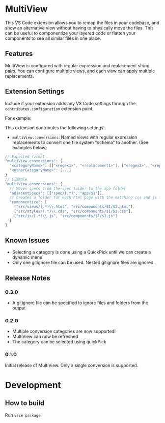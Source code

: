 # MultiView

This VS Code extension allows you to remap the files in your codebase, and show an alternative view without having to physically move the files. This can be useful to componentize your layered code or flatten your components to see all similar files in one place.

## Features

MultiView is configured with regular expression and replacement string pairs. You can configure multiple views, and each view can apply multiple replacements.

<!-- TODO: add examples here -->


## Extension Settings

Include if your extension adds any VS Code settings through the `contributes.configuration` extension point.

For example:

This extension contributes the following settings:

* `multiView.conversions`: Named views with regular expression replacements to convert one file system "schema" to another. (See examples below)


```js
// Expected format
"multiView.conversions": {
  "<categoryName>": [["<regex1>", "<replacement1>"], ["<regex2>", "<replacement2>"], ...],
  "<otherCategoryName>": [...]
}
// Example
"multiView.conversions": {
  // Moves specs from the spec folder to the app folder
  "adjacentSpecs": [["spec/(.*)", "app/$1"]],
  // Creates a folder for each html page with the matching css and js files
  "componentize": [
    ["src/views/(.*)\\.html", "src/components/$1/$1.html"],
    ["src/styles/(.*)\\.css", "src/components/$1/$1.css"],
    ["src/js/(.*)\\.js", "src/components/$1/$1.js"]
  ]
}
```


## Known Issues

- Selecting a category is done using a QuickPick until we can create a dynamic menu
- Only one gitignore file can be used. Nested gitignore files are ignored.

## Release Notes

### 0.3.0

- A gitignore file can be specified to ignore files and folders from the output

### 0.2.0

- Multiple conversion categories are now supported!
- MultiView can now be refreshed
- The category can be selected using quickPick

### 0.1.0

Initial release of MultiView. Only a single conversion is supported.


# Development

## How to build

Run `vsce package`

<!-- TODO: Ensure that you've read through the extensions guidelines and follow the best practices for creating your extension. (https://code.visualstudio.com/api/references/extension-guidelines) -->
